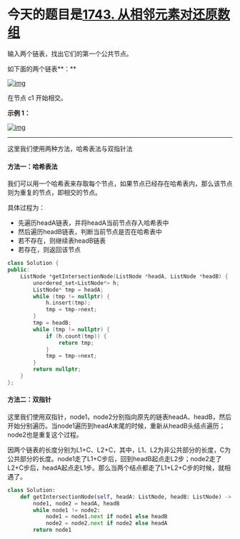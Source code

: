 # 今天的题目是[1743. 从相邻元素对还原数组](https://leetcode-cn.com/problems/restore-the-array-from-adjacent-pairs/)

输入两个链表，找出它们的第一个公共节点。

如下面的两个链表**：**

[![img](https://assets.leetcode-cn.com/aliyun-lc-upload/uploads/2018/12/14/160_statement.png)](https://assets.leetcode-cn.com/aliyun-lc-upload/uploads/2018/12/14/160_statement.png)

在节点 c1 开始相交。

**示例 1：**

[![img](https://assets.leetcode-cn.com/aliyun-lc-upload/uploads/2018/12/14/160_example_1.png)](https://assets.leetcode.com/uploads/2018/12/13/160_example_1.png)

---

这里我们使用两种方法，哈希表法与双指针法

#### 方法一：哈希表法

我们可以用一个哈希表来存取每个节点，如果节点已经存在哈希表内，那么该节点则为重复的节点，即相交的节点。

具体过程为：

- 先遍历headA链表，并将headA当前节点存入哈希表中
- 然后遍历headB链表，判断当前节点是否在哈希表中
- 若不存在，则继续表headB链表
- 若存在，则返回该节点

```c++
class Solution {
public:
    ListNode *getIntersectionNode(ListNode *headA, ListNode *headB) {
        unordered_set<ListNode*> h;
        ListNode* tmp = headA;
        while (tmp != nullptr) {
            h.insert(tmp);
            tmp = tmp->next;
        }
        tmp = headB;
        while (tmp != nullptr) {
            if (h.count(tmp)) {
                return tmp;
            }
            tmp = tmp->next;
        }
        return nullptr;
    }
};
```

#### 方法二：双指针

这里我们使用双指针，node1，node2分别指向原先的链表headA、headB，然后开始分别遍历。当node1遍历到headA末尾的时候，重新从headB头结点遍历；node2也是重复这个过程。

因两个链表的长度分别为L1+C、L2+C，其中，L1、L2为非公共部分的长度，C为公共部分的长度。node1走了L1+C步后，回到headB起点走L2步；node2走了L2+C步后，headA起点走L1步。那么当两个结点都走了L1+L2+C步的时候，就相遇了。

```python
class Solution:
    def getIntersectionNode(self, headA: ListNode, headB: ListNode) -> ListNode:
        node1, node2 = headA, headB
        while node1 != node2:
            node1 = node1.next if node1 else headB
            node2 = node2.next if node2 else headA
        return node1
```

